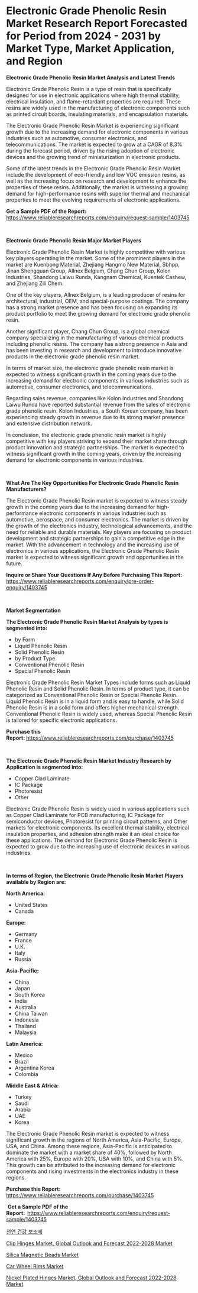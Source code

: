 <p><h1>Electronic Grade Phenolic Resin Market Research Report Forecasted for Period from 2024 -  2031 by Market Type, Market Application, and Region</h1></p><p><strong>Electronic Grade Phenolic Resin Market Analysis and Latest Trends</strong></p>
<p><p>Electronic Grade Phenolic Resin is a type of resin that is specifically designed for use in electronic applications where high thermal stability, electrical insulation, and flame-retardant properties are required. These resins are widely used in the manufacturing of electronic components such as printed circuit boards, insulating materials, and encapsulation materials.</p><p>The Electronic Grade Phenolic Resin Market is experiencing significant growth due to the increasing demand for electronic components in various industries such as automotive, consumer electronics, and telecommunications. The market is expected to grow at a CAGR of 8.3% during the forecast period, driven by the rising adoption of electronic devices and the growing trend of miniaturization in electronic products.</p><p>Some of the latest trends in the Electronic Grade Phenolic Resin Market include the development of eco-friendly and low VOC emission resins, as well as the increasing focus on research and development to enhance the properties of these resins. Additionally, the market is witnessing a growing demand for high-performance resins with superior thermal and mechanical properties to meet the evolving requirements of electronic applications.</p></p>
<p><strong>Get a Sample PDF of the Report:&nbsp;</strong> <a href="https://www.reliableresearchreports.com/enquiry/request-sample/1403745">https://www.reliableresearchreports.com/enquiry/request-sample/1403745</a></p>
<p>&nbsp;</p>
<p><strong>Electronic Grade Phenolic Resin Major Market Players</strong></p>
<p><p>Electronic Grade Phenolic Resin Market is highly competitive with various key players operating in the market. Some of the prominent players in the market are Kuenbong Material, Zhejiang Hangmo New Material, Sbhpp, Jinan Shengquan Group, Allnex Belgium, Chang Chun Group, Kolon Industries, Shandong Laiwu Runda, Kangnam Chemical, Kuentek Cashew, and Zhejiang Zili Chem.</p><p>One of the key players, Allnex Belgium, is a leading producer of resins for architectural, industrial, OEM, and special-purpose coatings. The company has a strong market presence and has been focusing on expanding its product portfolio to meet the growing demand for electronic grade phenolic resin.</p><p>Another significant player, Chang Chun Group, is a global chemical company specializing in the manufacturing of various chemical products including phenolic resins. The company has a strong presence in Asia and has been investing in research and development to introduce innovative products in the electronic grade phenolic resin market.</p><p>In terms of market size, the electronic grade phenolic resin market is expected to witness significant growth in the coming years due to the increasing demand for electronic components in various industries such as automotive, consumer electronics, and telecommunications.</p><p>Regarding sales revenue, companies like Kolon Industries and Shandong Laiwu Runda have reported substantial revenue from the sales of electronic grade phenolic resin. Kolon Industries, a South Korean company, has been experiencing steady growth in revenue due to its strong market presence and extensive distribution network.</p><p>In conclusion, the electronic grade phenolic resin market is highly competitive with key players striving to expand their market share through product innovation and strategic partnerships. The market is expected to witness significant growth in the coming years, driven by the increasing demand for electronic components in various industries.</p></p>
<p>&nbsp;</p>
<p><strong>What Are The Key Opportunities For Electronic Grade Phenolic Resin Manufacturers?</strong></p>
<p><p>The Electronic Grade Phenolic Resin market is expected to witness steady growth in the coming years due to the increasing demand for high-performance electronic components in various industries such as automotive, aerospace, and consumer electronics. The market is driven by the growth of the electronics industry, technological advancements, and the need for reliable and durable materials. Key players are focusing on product development and strategic partnerships to gain a competitive edge in the market. With the advancement in technology and the increasing use of electronics in various applications, the Electronic Grade Phenolic Resin market is expected to witness significant growth and opportunities in the future.</p></p>
<p><strong>Inquire or Share Your Questions If Any Before Purchasing This Report:</strong> <a href="https://www.reliableresearchreports.com/enquiry/pre-order-enquiry/1403745">https://www.reliableresearchreports.com/enquiry/pre-order-enquiry/1403745</a></p>
<p>&nbsp;</p>
<p><strong>Market Segmentation</strong></p>
<p><strong>The Electronic Grade Phenolic Resin Market Analysis by types is segmented into:</strong></p>
<p><ul><li>by Form</li><li>Liquid Phenolic Resin</li><li>Solid Phenolic Resin</li><li>by Product Type</li><li>Conventional Phenolic Resin</li><li>Special Phenolic Resin</li></ul></p>
<p><p>Electronic Grade Phenolic Resin Market Types include forms such as Liquid Phenolic Resin and Solid Phenolic Resin. In terms of product type, it can be categorized as Conventional Phenolic Resin or Special Phenolic Resin. Liquid Phenolic Resin is in a liquid form and is easy to handle, while Solid Phenolic Resin is in a solid form and offers higher mechanical strength. Conventional Phenolic Resin is widely used, whereas Special Phenolic Resin is tailored for specific electronic applications.</p></p>
<p><strong>Purchase this Report:&nbsp;</strong><a href="https://www.reliableresearchreports.com/purchase/1403745">https://www.reliableresearchreports.com/purchase/1403745</a></p>
<p>&nbsp;</p>
<p><strong>The Electronic Grade Phenolic Resin Market Industry Research by Application is segmented into:</strong></p>
<p><ul><li>Copper Clad Laminate</li><li>IC Package</li><li>Photoresist</li><li>Other</li></ul></p>
<p><p>Electronic Grade Phenolic Resin is widely used in various applications such as Copper Clad Laminate for PCB manufacturing, IC Package for semiconductor devices, Photoresist for printing circuit patterns, and Other markets for electronic components. Its excellent thermal stability, electrical insulation properties, and adhesion strength make it an ideal choice for these applications. The demand for Electronic Grade Phenolic Resin is expected to grow due to the increasing use of electronic devices in various industries.</p></p>
<p>&nbsp;</p>
<p><strong>In terms of Region, the Electronic Grade Phenolic Resin Market Players available by Region are:</strong></p>
<p>
    <p> <strong> North America: </strong>
        <ul>
            <li>United States</li>
            <li>Canada</li>
        </ul>
        </p> 
    <p> <strong> Europe: </strong>
        <ul>
            <li>Germany</li>
            <li>France</li>
            <li>U.K.</li>
            <li>Italy</li>
            <li>Russia</li>
        </ul>
        </p> 
    <p> <strong> Asia-Pacific: </strong>
        <ul>
            <li>China</li>
            <li>Japan</li>
            <li>South Korea</li>
            <li>India</li>
            <li>Australia</li>
            <li>China Taiwan</li>
            <li>Indonesia</li>
            <li>Thailand</li>
            <li>Malaysia</li>
        </ul>
        </p> 
    <p> <strong> Latin America: </strong>
        <ul>
            <li>Mexico</li>
            <li>Brazil</li>
            <li>Argentina Korea</li>
            <li>Colombia</li>
        </ul>
        </p> 
    <p> <strong> Middle East & Africa: </strong>
        <ul>
            <li>Turkey</li>
            <li>Saudi</li>
            <li>Arabia</li>
            <li>UAE</li>
            <li>Korea</li>
        </ul>
    </p>
    </p>
<p><p>The Electronic Grade Phenolic Resin market is expected to witness significant growth in the regions of North America, Asia-Pacific, Europe, USA, and China. Among these regions, Asia-Pacific is anticipated to dominate the market with a market share of 40%, followed by North America with 25%, Europe with 20%, USA with 10%, and China with 5%. This growth can be attributed to the increasing demand for electronic components and rising investments in the electronics industry in these regions.</p></p>
<p><strong>Purchase this Report: </strong><a href="https://www.reliableresearchreports.com/purchase/1403745">https://www.reliableresearchreports.com/purchase/1403745</a></p>
<p>&nbsp;<strong>Get a Sample PDF of the Report:&nbsp;&nbsp;</strong><a href="https://www.reliableresearchreports.com/enquiry/request-sample/1403745">https://www.reliableresearchreports.com/enquiry/request-sample/1403745</a></p>
<p><strong></strong></p>
<p><p><a href="https://medium.com/@evelin_theprince/%EC%9E%90%EC%97%B0-%EA%B1%B4%EA%B0%95-%EB%B3%B4%EC%A1%B0%EC%A0%9C-%EC%8B%9C%EC%9E%A5-%EA%B7%9C%EB%AA%A8-%EB%B0%8F-%EC%8B%9C%EC%9E%A5-%EB%8F%99%ED%96%A5-%EC%A0%84%EC%B2%B4-%EC%82%B0%EC%97%85-%EA%B0%9C%EC%9A%94-2024%EB%85%84%EB%B6%80%ED%84%B0-2031%EB%85%84%EA%B9%8C%EC%A7%80-e98c51447f58">천연 건강 보조제</a></p><p><a href="https://metal-farmhouse-e95.notion.site/Clip-Hinges-Market-Global-Outlook-and-Forecast-2022-2028-Market-Furnish-Information-about-Market-Si-f2183d8aaaef431ab14028826e79f096">Clip Hinges Market, Global Outlook and Forecast 2022-2028 Market</a></p><p><a href="https://view.publitas.com/reportprime-1/silica-magnetic-beads-market-provides-a-comprehensive-analysis-including-a-macro-overview-of-the-market-as-well-as-micro-details-such-as-market-size-and-competitive-landscape/">Silica Magnetic Beads Market</a></p><p><a href="https://view.publitas.com/reportprime-1/car-wheel-rims-market-growth-market-trends-covid-19-impact-and-forecasts-for-period-from-2024-2031/">Car Wheel Rims Market</a></p><p><a href="https://circular-yam-9b9.notion.site/Insights-into-Nickel-Plated-Hinges-Market-Global-Outlook-and-Forecast-2022-2028-Market-Size-Analys-e460e9a2ae3b465d8af18f9e572f7e2d">Nickel Plated Hinges Market, Global Outlook and Forecast 2022-2028 Market</a></p></p>